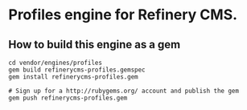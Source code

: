 # Profiles engine for Refinery CMS.

## How to build this engine as a gem

    cd vendor/engines/profiles
    gem build refinerycms-profiles.gemspec
    gem install refinerycms-profiles.gem
    
    # Sign up for a http://rubygems.org/ account and publish the gem
    gem push refinerycms-profiles.gem